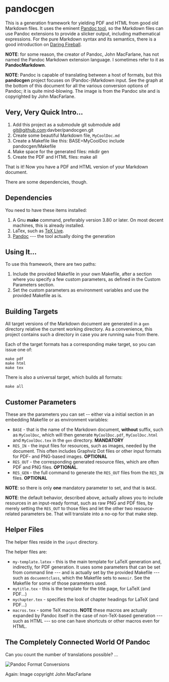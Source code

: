 # pandocgen

This is a generation framework for yielding PDF and HTML from good old Markdown files. It
uses the eminent [Pandoc tool](http://johnmacfarlane.net/pandoc/), so the Markdown files
can use Pandoc extensions to provide a slicker
output, including mathematical expressions. For the pure Markdown syntax and its
semantics, there is a good introduction on
[Daring Fireball](http://daringfireball.net/projects/markdown/syntax/).

**NOTE**: for some reason, the creator of Pandoc, John MacFarlane, has not named the
Pandoc Markdown extension language. I sometimes refer to it as **PandocMarkdown**.

**NOTE**: Pandoc is capable of translating between a host of formats, but this
**pandocgen** project focuses on (Pandoc-)Markdown input. See the graph at the bottom
of this document for all the various conversion options of Pandoc; it is quite
mind-blowing. The image is from the Pandoc site and is copyrighted by John MacFarlane.

## Very, Very Quick Intro...

1. Add this project as a submodule
		git submodule add git@github.com:davber/pandocgen.git
1. Create some beautiful Markdown file, `MyCoolDoc.md`
1. Create a Makefile like this:
		BASE=MyCoolDoc
		include pandocgen/Makefile
1. Make space for the generated files:
		mkdir gen
1. Create the PDF and HTML files:
		make all

That is it! Now you have a PDF and HTML version of your Markdown document.

There are some dependencies, though.

## Dependencies

You need to have these items installed:

1. A Gnu **make** command, preferably version 3.80 or later. On most decent machines,
   this is already installed.
1. LaTex, such as [TeX Live](http://www.tug.org/texlive/).
1. [Pandoc](http://johnmacfarlane.net/pandoc/) --- the tool actually doing the generation

## Using It...

To use this framework, there are two paths:

1. Include the provided Makefile in your own Makefile, after a section where you
   specify a few custom parameters, as defined in the Custom Parameters section.
2. Set the custom parameters as environment variables and use the provided Makefile
   as is.
   
## Building Targets

All target versions of the Markdown document are generated in a `gen` directory
relative the current working directory. As a convenience, this project contains such
a directory in case you are running `make` from there.

Each of the target formats has a corresponding make target, so you can issue one of:

	make pdf
	make html
	make tex

There is also a universal target, which builds all formats:

	make all

## Customer Parameters

These are the parameters you can set -- either via a initial section in an embedding
Makefile or as environment variables:

* `BASE` - that is the name of the Markdown document, **without** suffix, such as
  `MyCoolDoc`, which will then generate `MyCoolDoc.pdf`, `MyCoolDoc.html` and
  `MyCoolDoc.tex` in the `gen` directory. **MANDATORY**
* `RES_IN` - the input files for resources, such as images, needed by the document.
   This often includes Graphviz Dot files or other input formats for PDF- and PNG-based
   images. **OPTIONAL**
* `RES_OUT` - the corresponding generated resource files, which are often PDF and
   PNG files. **OPTIONAL**.
* `RES_GEN` - the full command to generate the `RES_OUT` files from the `RES_IN` files.
   **OPTIONAL**
   
**NOTE**: so there is only **one** mandatory parameter to set, and that is `BASE`.

**NOTE**: the default behavior, described above, actually allows you to include
resources in an input-ready format, such as raw PNG and PDF files, by merely
setting the `RES_OUT` to those files and let the other two resource-related parameters
be. That will translate into a no-op for that make step.

## Helper Files

The helper files reside in the `input` directory.

The helper files are:

* `my-template.latex` - this is the main template for LaTeX generation and, indirectly,
  for PDF generation. It uses some parameters that can be set from command line ---
  and is actually set by the provided Makefile --- such as `docuemntclass`, which
  the Makefile sets to `memoir`. See the Makefile for some of those parameters used.
* `mytitle.tex` - this is the template for the title page, for LaTeX (and PDF...)
* `mychapter.tex` - specifies the look of chapter headings for LaTeX (and PDF...)
* `macros.tex` - some TeX macros. **NOTE** these macros are actually expanded by Pandoc
  itself in the case of non-TeX-based generation --- such as HTML --- so one can have
  shortcuts or other macros even for HTML.

## The Completely Connected World Of Pandoc

Can you count the number of translations possible? ...

![Pandoc Format Conversions](http://johnmacfarlane.net/pandoc/diagram.png)

Again: Image copyright John MacFarlane